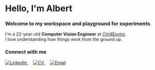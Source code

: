 # Hello, I'm Albert  
### Welcome to my workspace and playground for experiments  

I'm a 22-year-old **Computer Vision Engineer** at [Ctrl4Enviro](https://www.ctrl4enviro.com/).  
I love understanding how things work from the ground up.  

### Connect with me

<a href="https://linkedin.com/in/albert-roca-llev" target="_blank">
  <img src="https://img.shields.io/badge/LinkedIn-0077B5?style=for-the-badge&logo=none&labelColor=0077B5&color=0077B5&height=40&width=150" alt="LinkedIn"/>
</a> &nbsp;&nbsp;&nbsp;
<a href="https://drive.google.com/file/d/11-ou1Uz0GgWI3hCbSRDWq_rX0VrIyrq7/view" target="_blank">
  <img src="https://img.shields.io/badge/CV-4CAF50?style=for-the-badge&logo=none&labelColor=4CAF50&color=4CAF50&height=40&width=150" alt="CV"/>
</a> &nbsp;&nbsp;&nbsp;
<a href="mailto:albertrocallevadot@gmail.com" target="_blank">
  <img src="https://img.shields.io/badge/Email-E91E63?style=for-the-badge&logo=none&labelColor=E91E63&color=E91E63&height=40&width=150" alt="Email"/>
</a>

